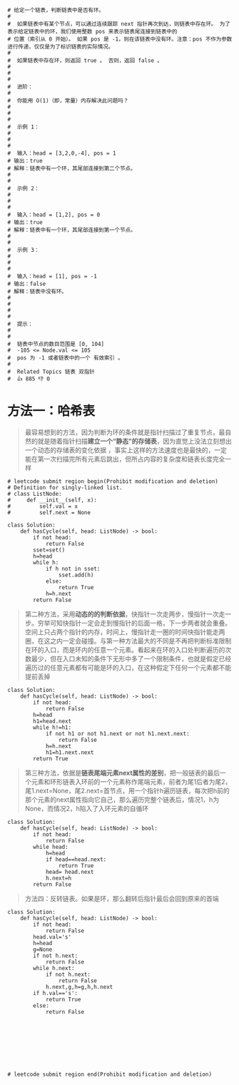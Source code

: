     # 给定一个链表，判断链表中是否有环。 
    # 
    #  如果链表中有某个节点，可以通过连续跟踪 next 指针再次到达，则链表中存在环。 为了表示给定链表中的环，我们使用整数 pos 来表示链表尾连接到链表中的
    # 位置（索引从 0 开始）。 如果 pos 是 -1，则在该链表中没有环。注意：pos 不作为参数进行传递，仅仅是为了标识链表的实际情况。 
    # 
    #  如果链表中存在环，则返回 true 。 否则，返回 false 。 
    # 
    #  
    # 
    #  进阶： 
    # 
    #  你能用 O(1)（即，常量）内存解决此问题吗？ 
    # 
    #  
    # 
    #  示例 1： 
    # 
    #  
    # 
    #  输入：head = [3,2,0,-4], pos = 1
    # 输出：true
    # 解释：链表中有一个环，其尾部连接到第二个节点。
    #  
    # 
    #  示例 2： 
    # 
    #  
    # 
    #  输入：head = [1,2], pos = 0
    # 输出：true
    # 解释：链表中有一个环，其尾部连接到第一个节点。
    #  
    # 
    #  示例 3： 
    # 
    #  
    # 
    #  输入：head = [1], pos = -1
    # 输出：false
    # 解释：链表中没有环。
    #  
    # 
    #  
    # 
    #  提示： 
    # 
    #  
    #  链表中节点的数目范围是 [0, 104] 
    #  -105 <= Node.val <= 105 
    #  pos 为 -1 或者链表中的一个 有效索引 。 
    #  
    #  Related Topics 链表 双指针 
    #  👍 885 👎 0

# 方法一：哈希表

>最容易想到的方法，因为判断为环的条件就是指针扫描过了重复节点，最自然的就是随着指针扫描**建立一个“静态”的存储表**，因为直觉上没法立刻想出一个动态的存储表的变化依据
，事实上这样的方法速度也是最快的，一定能在第一次扫描完所有元素后跳出，但所占内容的复杂度和链表长度完全一样

    # leetcode submit region begin(Prohibit modification and deletion)
    # Definition for singly-linked list.
    # class ListNode:
    #     def __init__(self, x):
    #         self.val = x
    #         self.next = None

    class Solution:
        def hasCycle(self, head: ListNode) -> bool:
            if not head:
                return False
            sset=set()
            h=head
            while h:
                if h not in sset:
                    sset.add(h)
                else:
                    return True
                h=h.next
            return False

>第二种方法，采用**动态的的判断依据**，快指针一次走两步，慢指针一次走一步。穷举可知快指针一定会走到慢指针的后面一格，下一步两者就会重叠。空间上只占两个指针的内存，时间上，慢指针走一圈的时间快指针能走两圈，在这之内一定会碰撞。与第一种方法最大的不同是不再把判断标准限制在环的入口，而是环内的任意一个元素。看起来在环的入口处判断遍历的次数最少，但在入口未知的条件下无形中多了一个限制条件，也就是假定已经遍历过的任意元素都有可能是环的入口，在这种假定下任何一个元素都不能提前丢掉
    
    class Solution:
        def hasCycle(self, head: ListNode) -> bool:
            if not head:
                return False
            h=head
            h1=head.next
            while h!=h1:
                if not h1 or not h1.next or not h1.next.next:
                    return False
                h=h.next
                h1=h1.next.next
            return True

>第三种方法，依据是**链表尾端元素next属性的差别**，把一般链表的最后一个元素和环形链表入环前的一个元素称作尾端元素，前者为尾1后者为尾2，尾1.next=None，尾2.next=首节点，用一个指针h遍历链表，每次把h前的那个元素的next属性指向它自己，那么遍历完整个链表后，情况1，h为None，而情况2，h陷入了入环元素的自循环

    class Solution:
        def hasCycle(self, head: ListNode) -> bool:
            if not head:
                return False
            while head:
                h=head
                if head==head.next:
                    return True
                head= head.next
                h.next=h
            return False

>方法四：反转链表。如果是环，那么翻转后指针最后会回到原来的首端

    class Solution:
        def hasCycle(self, head: ListNode) -> bool:
            if not head:
                return False
            head.val='s'
            h=head
            g=None
            if not h.next:
                return False
            while h.next:
                if not h.next:
                    return False
                h.next,g,h=g,h,h.next
            if h.val=='s':
                return True
            else:
                return False









    # leetcode submit region end(Prohibit modification and deletion)
